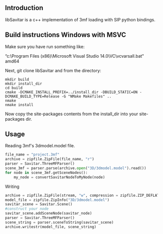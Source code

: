 Introduction
------------

libSavitar is a c++ implementation of 3mf loading with SIP python bindings.

Build instructions Windows with MSVC
------------------------------------

Make sure you have run something like:

“c:\Program Files (x86)\Microsoft Visual Studio 14.0\VC\vcvarsall.bat" amd64

Next, git clone libSavitar and from the directory:

```dos
mkdir build
mkdir install_dir
cd build
cmake -DCMAKE_INSTALL_PREFIX=../install_dir -DBUILD_STATIC=ON -DCMAKE_BUILD_TYPE=Release -G "NMake Makefiles" ..
nmake
nmake install
```

Now copy the site-packages contents from the install_dir into your site-packages dir.

Usage
-----

Reading 3mf's 3dmodel.model file.

```python
file_name = "project.3mf"
archive = zipfile.ZipFile(file_name, "r")
parser = Savitar.ThreeMFParser()
scene_3mf = parser.parse(archive.open("3D/3dmodel.model").read())
for node in scene_3mf.getSceneNodes():
    my_node = convertSavitarNodeToMyNode(node)
```

Writing

```python
archive = zipfile.ZipFile(stream, "w", compression = zipfile.ZIP_DEFLATED)
model_file = zipfile.ZipInfo("3D/3dmodel.model")
savitar_scene = Savitar.Scene()
#construct your node
savitar_scene.addSceneNode(savitar_node)
parser = Savitar.ThreeMFParser()
scene_string = parser.sceneToString(savitar_scene)
archive.writestr(model_file, scene_string)
```